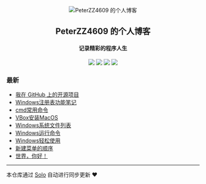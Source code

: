 <p align="center"><img alt="PeterZZ4609 的个人博客" src="https://static.b3log.org/images/brand/solo-32.png"></p><h2 align="center">
PeterZZ4609 的个人博客
</h2>

<h4 align="center">记录精彩的程序人生</h4>
<p align="center"><a title="PeterZZ4609 的个人博客" target="_blank" href="https://github.com/PeterZZ4609/solo-blog"><img src="https://img.shields.io/github/last-commit/PeterZZ4609/solo-blog.svg?style=flat-square&color=FF9900"></a>
<a title="GitHub repo size in bytes" target="_blank" href="https://github.com/PeterZZ4609/solo-blog"><img src="https://img.shields.io/github/repo-size/PeterZZ4609/solo-blog.svg?style=flat-square"></a>
<a title="Solo Version" target="_blank" href="https://github.com/b3log/solo/releases"><img src="https://img.shields.io/badge/solo-3.6.6-f1e05a.svg?style=flat-square&color=blueviolet"></a>
<a title="Hits" target="_blank" href="https://github.com/b3log/hits"><img src="https://hits.b3log.org/PeterZZ4609/solo-blog.svg"></a></p>

### 最新

* [我在 GitHub 上的开源项目](http://note.peterzhang.top/my-github-repos)
* [Windows注册表功能笔记](http://note.peterzhang.top/articles/2019/11/09/1573303054731.html)
* [cmd常用命令](http://note.peterzhang.top/articles/2019/11/09/1573303054147.html)
* [VBox安装MacOS](http://note.peterzhang.top/articles/2019/11/09/1573303053929.html)
* [Windows系统文件列表](http://note.peterzhang.top/articles/2019/11/09/1573303053486.html)
* [Windows运行命令](http://note.peterzhang.top/articles/2019/11/09/1573303052924.html)
* [Windows轻松使用](http://note.peterzhang.top/articles/2019/11/09/1573303052699.html)
* [新建菜单的顺序](http://note.peterzhang.top/articles/2019/11/09/1573303052119.html)
* [世界，你好！](http://note.peterzhang.top/hello-solo)



---

本仓库通过 [Solo](https://github.com/b3log/solo) 自动进行同步更新 ❤️ 